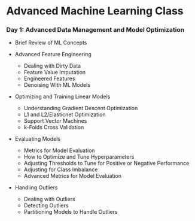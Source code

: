 # Advanced Machine Learning Class


### **Day 1: Advanced Data Management and Model Optimization**

* Brief Review of ML Concepts
* Advanced Feature Engineering
  * Dealing with Dirty Data
  * Feature Value Imputation
  * Engineered Features
  * Denoising With ML Models

* Optimizing and Training Linear Models
  * Understanding Gradient Descent Optimization
  * L1 and L2/Elasticnet Optimization
  * Support Vector Machines
  * k-Folds Cross Validation

* Evaluating Models
  * Metrics for Model Evaluation
  * How to Optimize and Tune Hyperparameters
  * Adjusting Thresholds to Tune for Positive or Negative Performance
  * Adjusting for Class Imbalance
  * Advanced Metrics for Model Evaluation

* Handling Outliers
  * Dealing with Outliers
  * Detecting Outliers
  * Partitioning Models to Handle Outliers